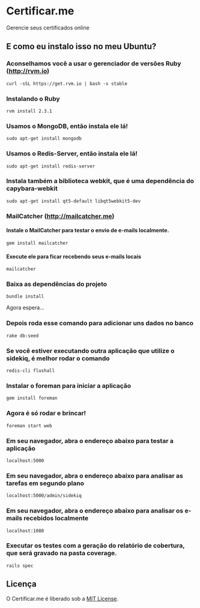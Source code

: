 # Certificar.me

Gerencie seus certificados online

## E como eu instalo isso no meu Ubuntu?

### Aconselhamos você a usar o gerenciador de versões Ruby (http://rvm.io)

    curl -sSL https://get.rvm.io | bash -s stable

### Instalando o Ruby

    rvm install 2.3.1

### Usamos o MongoDB, então instala ele lá!

    sudo apt-get install mongodb

### Usamos o Redis-Server, então instala ele lá!

    sudo apt-get install redis-server

### Instala também a biblioteca webkit, que é uma dependência do capybara-webkit

    sudo apt-get install qt5-default libqt5webkit5-dev

### MailCatcher (http://mailcatcher.me)

#### Instale o MailCatcher para testar o envio de e-mails localmente.

    gem install mailcatcher

#### Execute ele para ficar recebendo seus e-mails locais

    mailcatcher

### Baixa as dependências do projeto

    bundle install

Agora espera...

### Depois roda esse comando para adicionar uns dados no banco

    rake db:seed

### Se você estiver executando outra aplicação que utilize o sidekiq, é melhor rodar o comando

    redis-cli flushall

### Instalar o foreman para iniciar a aplicação

    gem install foreman

### Agora é só rodar e brincar!

    foreman start web

### Em seu navegador, abra o endereço abaixo para testar a aplicação

    localhost:5000

### Em seu navegador, abra o endereço abaixo para analisar as tarefas em segundo plano

    localhost:5000/admin/sidekiq

### Em seu navegador, abra o endereço abaixo para analisar os e-mails recebidos localmente

    localhost:1080

### Executar os testes com a geração do relatório de cobertura, que será gravado na pasta coverage.

    rails spec

## Licença

O Certificar.me é liberado sob a [MIT License](http://www.opensource.org/licenses/MIT).
